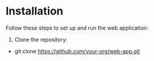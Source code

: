 # Installation

Follow these steps to set up and run the web application:

1. Clone the repository:

- git clone <https://github.com/your-org/web-app.git>
